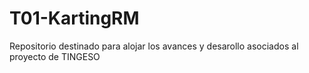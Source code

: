 # T01-KartingRM
Repositorio destinado para alojar los avances y desarollo asociados al proyecto de TINGESO

